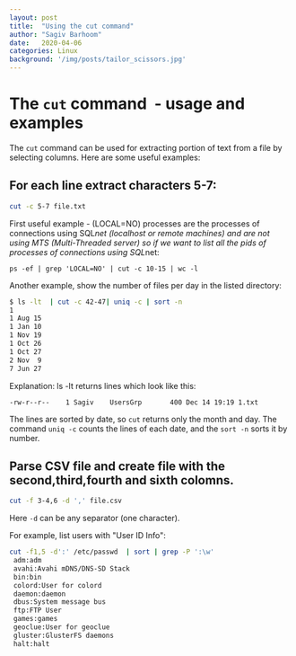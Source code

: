 ```yaml
---
layout: post
title:  "Using the cut command"
author: "Sagiv Barhoom"
date:   2020-04-06
categories: Linux 
background: '/img/posts/tailor_scissors.jpg'
---
```

# The ```cut``` command  - usage and examples
The ```cut``` command can be used for extracting portion of text from a file by selecting columns.
Here are some useful examples:
## For each line extract characters 5-7:
```bash
cut -c 5-7 file.txt
```
First useful example - (LOCAL=NO) processes are the processes of connections using SQL*net (localhost or remote machines) and are not using MTS (Multi-Threaded server)
so if we want to list all the pids of processes of connections using SQL*net:
```
ps -ef | grep 'LOCAL=NO' | cut -c 10-15 | wc -l
```

Another example, show the number of files per day in the listed directory:

```bash
$ ls -lt  | cut -c 42-47| uniq -c | sort -n
1
1 Aug 15
1 Jan 10
1 Nov 19
1 Oct 26
1 Oct 27
2 Nov  9
7 Jun 27
```
Explanation:
ls -lt returns lines which look like this:
```
-rw-r--r--    1 Sagiv    UsersGrp       400 Dec 14 19:19 1.txt
```
The lines are sorted by date, so ```cut``` returns only the month and day.
The command ```uniq -c``` counts the lines of each date, and the ```sort -n``` sorts it by number.


## Parse CSV file and create file with the second,third,fourth and sixth colomns.
```bash
cut -f 3-4,6 -d ',' file.csv
```

Here ```-d``` can be any separator (one character).

For example, list users with "User ID Info":
```bash
cut -f1,5 -d':' /etc/passwd  | sort | grep -P ':\w'
 adm:adm
 avahi:Avahi mDNS/DNS-SD Stack
 bin:bin
 colord:User for colord
 daemon:daemon
 dbus:System message bus
 ftp:FTP User
 games:games
 geoclue:User for geoclue
 gluster:GlusterFS daemons
 halt:halt
```

